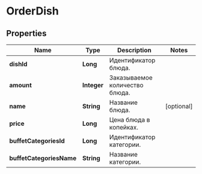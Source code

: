 # OrderDish

## Properties
Name | Type | Description | Notes
------------ | ------------- | ------------- | -------------
**dishId** | **Long** | Идентификатор блюда. | 
**amount** | **Integer** | Заказываемое количество блюда. | 
**name** | **String** | Название блюда. |  [optional]
**price** | **Long** | Цена блюда в копейках. | 
**buffetCategoriesId** | **Long** | Идентификатор категории. | 
**buffetCategoriesName** | **String** | Название категории. | 
